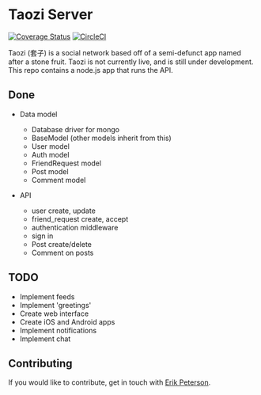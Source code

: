 # Taozi Server

[![Coverage Status](https://coveralls.io/repos/github/ErikPeterson/taozi-server/badge.svg?branch=master)](https://coveralls.io/github/ErikPeterson/taozi-server?branch=master)
[![CircleCI](https://circleci.com/gh/ErikPeterson/taozi-server/tree/master.svg?style=svg)](https://circleci.com/gh/ErikPeterson/taozi-server/tree/master)

Taozi (套子) is a social network based off of a semi-defunct app named after a stone fruit. Taozi is not currently live, and is still under development. This repo contains a node.js app that runs the API.

## Done

- Data model
	- Database driver for mongo
	- BaseModel (other models inherit from this)
	- User model
	- Auth model
	- FriendRequest model
	- Post model
	- Comment model

- API
	- user create, update
	- friend_request create, accept
	- authentication middleware
	- sign in
	- Post create/delete
	- Comment on posts

## TODO

- Implement feeds
- Implement 'greetings'
- Create web interface
- Create iOS and Android apps
- Implement notifications
- Implement chat

## Contributing

If you would like to contribute, get in touch with [Erik Peterson](https://github.com/ErikPeterson).